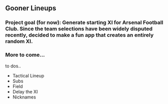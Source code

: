 ## Gooner Lineups

### Project goal (for now): Generate starting XI for Arsenal Football Club. Since the team selections have been widely disputed recently, decided to make a fun app that creates an entirely random XI.

### More to come...

to dos..
- Tactical Lineup
- Subs
- Field
- Delay the XI
- Nicknames
